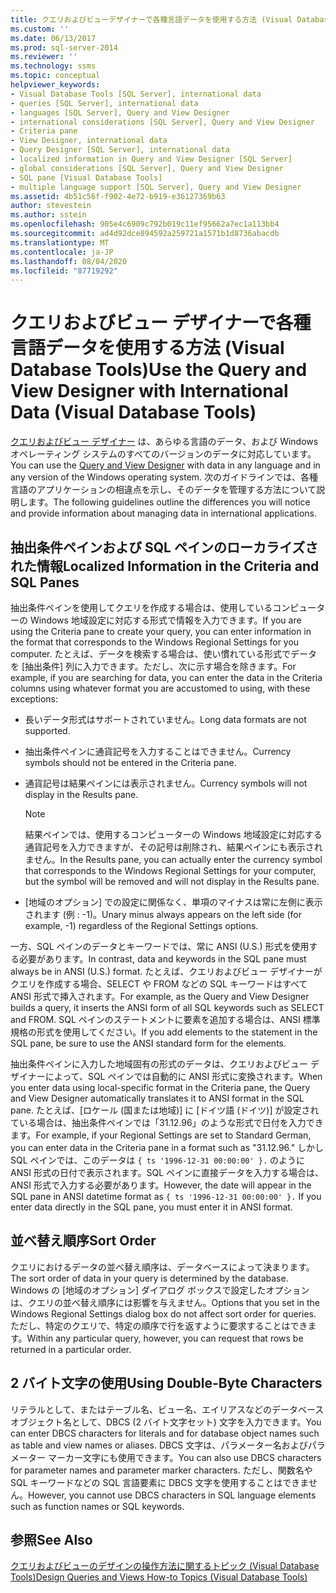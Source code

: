 ```yaml
---
title: クエリおよびビューデザイナーで各種言語データを使用する方法 (Visual Database Tools) |Microsoft Docs
ms.custom: ''
ms.date: 06/13/2017
ms.prod: sql-server-2014
ms.reviewer: ''
ms.technology: ssms
ms.topic: conceptual
helpviewer_keywords:
- Visual Database Tools [SQL Server], international data
- queries [SQL Server], international data
- languages [SQL Server], Query and View Designer
- international considerations [SQL Server], Query and View Designer
- Criteria pane
- View Designer, international data
- Query Designer [SQL Server], international data
- localized information in Query and View Designer [SQL Server]
- global considerations [SQL Server], Query and View Designer
- SQL pane [Visual Database Tools]
- multiple language support [SQL Server], Query and View Designer
ms.assetid: 4b51c56f-f902-4e72-b919-e36127369b63
author: stevestein
ms.author: sstein
ms.openlocfilehash: 905e4c6909c792b019c11ef95662a7ec1a113bb4
ms.sourcegitcommit: ad4d92dce894592a259721a1571b1d8736abacdb
ms.translationtype: MT
ms.contentlocale: ja-JP
ms.lasthandoff: 08/04/2020
ms.locfileid: "87719292"
---
```

# <a name="use-the-query-and-view-designer-with-international-data-visual-database-tools"></a><span data-ttu-id="f240c-102">クエリおよびビュー デザイナーで各種言語データを使用する方法 (Visual Database Tools)</span><span class="sxs-lookup"><span data-stu-id="f240c-102">Use the Query and View Designer with International Data (Visual Database Tools)</span></span>
  <span data-ttu-id="f240c-103">[クエリおよびビュー デザイナー](visual-database-tools.md) は、あらゆる言語のデータ、および Windows オペレーティング システムのすべてのバージョンのデータに対応しています。</span><span class="sxs-lookup"><span data-stu-id="f240c-103">You can use the [Query and View Designer](visual-database-tools.md) with data in any language and in any version of the Windows operating system.</span></span> <span data-ttu-id="f240c-104">次のガイドラインでは、各種言語のアプリケーションの相違点を示し、そのデータを管理する方法について説明します。</span><span class="sxs-lookup"><span data-stu-id="f240c-104">The following guidelines outline the differences you will notice and provide information about managing data in international applications.</span></span>  
  
## <a name="localized-information-in-the-criteria-and-sql-panes"></a><span data-ttu-id="f240c-105">抽出条件ペインおよび SQL ペインのローカライズされた情報</span><span class="sxs-lookup"><span data-stu-id="f240c-105">Localized Information in the Criteria and SQL Panes</span></span>  
 <span data-ttu-id="f240c-106">抽出条件ペインを使用してクエリを作成する場合は、使用しているコンピューターの Windows 地域設定に対応する形式で情報を入力できます。</span><span class="sxs-lookup"><span data-stu-id="f240c-106">If you are using the Criteria pane to create your query, you can enter information in the format that corresponds to the Windows Regional Settings for you computer.</span></span> <span data-ttu-id="f240c-107">たとえば、データを検索する場合は、使い慣れている形式でデータを [抽出条件] 列に入力できます。ただし、次に示す場合を除きます。</span><span class="sxs-lookup"><span data-stu-id="f240c-107">For example, if you are searching for data, you can enter the data in the Criteria columns using whatever format you are accustomed to using, with these exceptions:</span></span>  
  
-   <span data-ttu-id="f240c-108">長いデータ形式はサポートされていません。</span><span class="sxs-lookup"><span data-stu-id="f240c-108">Long data formats are not supported.</span></span>  
  
-   <span data-ttu-id="f240c-109">抽出条件ペインに通貨記号を入力することはできません。</span><span class="sxs-lookup"><span data-stu-id="f240c-109">Currency symbols should not be entered in the Criteria pane.</span></span>  
  
-   <span data-ttu-id="f240c-110">通貨記号は結果ペインには表示されません。</span><span class="sxs-lookup"><span data-stu-id="f240c-110">Currency symbols will not display in the Results pane.</span></span>  
  
    > [!NOTE]  
    >  <span data-ttu-id="f240c-111">結果ペインでは、使用するコンピューターの Windows 地域設定に対応する通貨記号を入力できますが、その記号は削除され、結果ペインにも表示されません。</span><span class="sxs-lookup"><span data-stu-id="f240c-111">In the Results pane, you can actually enter the currency symbol that corresponds to the Windows Regional Settings for your computer, but the symbol will be removed and will not display in the Results pane.</span></span>  
  
-   <span data-ttu-id="f240c-112">[地域のオプション] での設定に関係なく、単項のマイナスは常に左側に表示されます (例 : -1)。</span><span class="sxs-lookup"><span data-stu-id="f240c-112">Unary minus always appears on the left side (for example, -1) regardless of the Regional Settings options.</span></span>  
  
 <span data-ttu-id="f240c-113">一方、SQL ペインのデータとキーワードでは、常に ANSI (U.S.) 形式を使用する必要があります。</span><span class="sxs-lookup"><span data-stu-id="f240c-113">In contrast, data and keywords in the SQL pane must always be in ANSI (U.S.) format.</span></span> <span data-ttu-id="f240c-114">たとえば、クエリおよびビュー デザイナーがクエリを作成する場合、SELECT や FROM などの SQL キーワードはすべて ANSI 形式で挿入されます。</span><span class="sxs-lookup"><span data-stu-id="f240c-114">For example, as the Query and View Designer builds a query, it inserts the ANSI form of all SQL keywords such as SELECT and FROM.</span></span> <span data-ttu-id="f240c-115">SQL ペインのステートメントに要素を追加する場合は、ANSI 標準規格の形式を使用してください。</span><span class="sxs-lookup"><span data-stu-id="f240c-115">If you add elements to the statement in the SQL pane, be sure to use the ANSI standard form for the elements.</span></span>  
  
 <span data-ttu-id="f240c-116">抽出条件ペインに入力した地域固有の形式のデータは、クエリおよびビュー デザイナーによって、SQL ペインでは自動的に ANSI 形式に変換されます。</span><span class="sxs-lookup"><span data-stu-id="f240c-116">When you enter data using local-specific format in the Criteria pane, the Query and View Designer automatically translates it to ANSI format in the SQL pane.</span></span> <span data-ttu-id="f240c-117">たとえば、[ロケール (国または地域)] に [ドイツ語 (ドイツ)] が設定されている場合は、抽出条件ペインでは「31.12.96」のような形式で日付を入力できます。</span><span class="sxs-lookup"><span data-stu-id="f240c-117">For example, if your Regional Settings are set to Standard German, you can enter data in the Criteria pane in a format such as "31.12.96."</span></span> <span data-ttu-id="f240c-118">しかし SQL ペインでは、このデータは `{ ts '1996-12-31 00:00:00' }.` のように ANSI 形式の日付で表示されます。SQL ペインに直接データを入力する場合は、ANSI 形式で入力する必要があります。</span><span class="sxs-lookup"><span data-stu-id="f240c-118">However, the date will appear in the SQL pane in ANSI datetime format as `{ ts '1996-12-31 00:00:00' }.` If you enter data directly in the SQL pane, you must enter it in ANSI format.</span></span>  
  
## <a name="sort-order"></a><span data-ttu-id="f240c-119">並べ替え順序</span><span class="sxs-lookup"><span data-stu-id="f240c-119">Sort Order</span></span>  
 <span data-ttu-id="f240c-120">クエリにおけるデータの並べ替え順序は、データベースによって決まります。</span><span class="sxs-lookup"><span data-stu-id="f240c-120">The sort order of data in your query is determined by the database.</span></span> <span data-ttu-id="f240c-121">Windows の [地域のオプション] ダイアログ ボックスで設定したオプションは、クエリの並べ替え順序には影響を与えません。</span><span class="sxs-lookup"><span data-stu-id="f240c-121">Options that you set in the Windows Regional Settings dialog box do not affect sort order for queries.</span></span> <span data-ttu-id="f240c-122">ただし、特定のクエリで、特定の順序で行を返すように要求することはできます。</span><span class="sxs-lookup"><span data-stu-id="f240c-122">Within any particular query, however, you can request that rows be returned in a particular order.</span></span>  
  
## <a name="using-double-byte-characters"></a><span data-ttu-id="f240c-123">2 バイト文字の使用</span><span class="sxs-lookup"><span data-stu-id="f240c-123">Using Double-Byte Characters</span></span>  
 <span data-ttu-id="f240c-124">リテラルとして、またはテーブル名、ビュー名、エイリアスなどのデータベース オブジェクト名として、DBCS (2 バイト文字セット) 文字を入力できます。</span><span class="sxs-lookup"><span data-stu-id="f240c-124">You can enter DBCS characters for literals and for database object names such as table and view names or aliases.</span></span> <span data-ttu-id="f240c-125">DBCS 文字は、パラメーター名およびパラメーター マーカー文字にも使用できます。</span><span class="sxs-lookup"><span data-stu-id="f240c-125">You can also use DBCS characters for parameter names and parameter marker characters.</span></span> <span data-ttu-id="f240c-126">ただし、関数名や SQL キーワードなどの SQL 言語要素に DBCS 文字を使用することはできません。</span><span class="sxs-lookup"><span data-stu-id="f240c-126">However, you cannot use DBCS characters in SQL language elements such as function names or SQL keywords.</span></span>  
  
## <a name="see-also"></a><span data-ttu-id="f240c-127">参照</span><span class="sxs-lookup"><span data-stu-id="f240c-127">See Also</span></span>  
 [<span data-ttu-id="f240c-128">クエリおよびビューのデザインの操作方法に関するトピック (Visual Database Tools)</span><span class="sxs-lookup"><span data-stu-id="f240c-128">Design Queries and Views How-to Topics &#40;Visual Database Tools&#41;</span></span>](design-queries-and-views-how-to-topics-visual-database-tools.md)  
  
  
